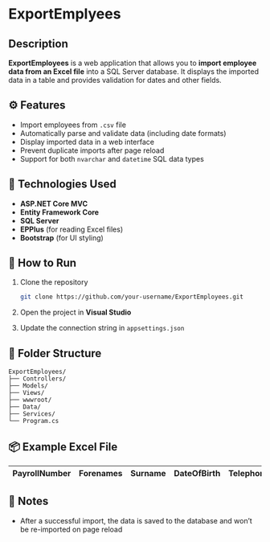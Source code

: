 # ExportEmplyees
## Description

**ExportEmployees** is a web application that allows you to **import employee data from an Excel file** into a SQL Server database.
It displays the imported data in a table and provides validation for dates and other fields.

## ⚙️ Features

* Import employees from `.csv` file
* Automatically parse and validate data (including date formats)
* Display imported data in a web interface
* Prevent duplicate imports after page reload
* Support for both `nvarchar` and `datetime` SQL data types

## 🧩 Technologies Used

* **ASP.NET Core MVC**
* **Entity Framework Core**
* **SQL Server**
* **EPPlus** (for reading Excel files)
* **Bootstrap** (for UI styling)

## 🚀 How to Run

1. Clone the repository

   ```bash
   git clone https://github.com/your-username/ExportEmployees.git
   ```
2. Open the project in **Visual Studio**
3. Update the connection string in `appsettings.json`
   
## 📁 Folder Structure

```
ExportEmployees/
├── Controllers/
├── Models/
├── Views/
├── wwwroot/
├── Data/
├── Services/
└── Program.cs
```

## 📦 Example Excel File

| PayrollNumber | Forenames | Surname | DateOfBirth | Telephone | Mobile | Address | EmailHome | Start_Date |
| ------------- | --------- | ------- | ----------- | --------- | ------ | ------- | --------- | ---------- |

## 🧠 Notes

* After a successful import, the data is saved to the database and won’t be re-imported on page reload
